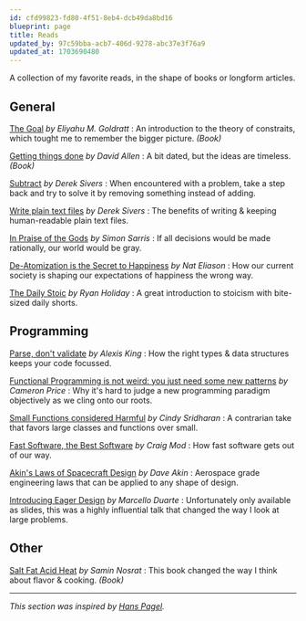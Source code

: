 ```yaml
---
id: cfd99823-fd80-4f51-8eb4-dcb49da8bd16
blueprint: page
title: Reads
updated_by: 97c59bba-acb7-406d-9278-abc37e3f76a9
updated_at: 1703690480
---
```

A collection of my favorite reads, in the shape of books or longform articles.

## General

[The Goal](https://www.goodreads.com/book/show/113934.The_Goal) _by Eliyahu M. Goldratt_
: An introduction to the theory of constraits, which tought me to remember the bigger picture. _(Book)_

[Getting things done](https://www.goodreads.com/book/show/1633.Getting_Things_Done) _by David Allen_
: A bit dated, but the ideas are timeless. _(Book)_

[Subtract](https://sive.rs/subtract) _by Derek Sivers_
: When encountered with a problem, take a step back and try to solve it by removing something instead of adding.

[Write plain text files](https://sive.rs/plaintext) _by Derek Sivers_
: The benefits of writing & keeping human-readable plain text files.

[In Praise of the Gods](https://simonsarris.substack.com/p/in-praise-of-the-gods) _by Simon Sarris_
: If all decisions would be made rationally, our world would be gray.

[De-Atomization is the Secret to Happiness](https://blog.nateliason.com/p/de-atomization-is-the-secret-to-happiness) _by Nat Eliason_
: How our current society is shaping our expectations of happiness the wrong way.

[The Daily Stoic](https://www.goodreads.com/book/show/29093292-the-daily-stoic) _by Ryan Holiday_
: A great introduction to stoicism with bite-sized daily shorts.

## Programming

[Parse, don't validate](https://lexi-lambda.github.io/blog/2019/11/05/parse-don-t-validate/) _by Alexis King_
: How the right types & data structures keeps your code focussed.

[Functional Programming is not weird: you just need some new patterns](https://medium.com/@cameronp/functional-programming-is-not-weird-you-just-need-some-new-patterns-7a9bf9dc2f77) _by Cameron Price_
: Why it's hard to judge a new programming paradigm objectively as we cling onto our roots.

[Small Functions considered Harmful](https://copyconstruct.medium.com/small-functions-considered-harmful-91035d316c29) _by Cindy Sridharan_
: A contrarian take that favors large classes and functions over small.

[Fast Software, the Best Software](https://craigmod.com/essays/fast_software/) _by Craig Mod_
: How fast software gets out of our way.

[Akin's Laws of Spacecraft Design](https://spacecraft.ssl.umd.edu/akins_laws.html) _by Dave Akin_
: Aerospace grade engineering laws that can be applied to any shape of design.

[Introducing Eager Design](https://www.slideshare.net/marcello.duarte/introducing-eager-design) _by Marcello Duarte_
: Unfortunately only available as slides, this was a highly influential talk that changed the way I look at large problems.

## Other

[Salt Fat Acid Heat](https://www.goodreads.com/book/show/30753841-salt-fat-acid-heat) _by Samin Nosrat_
: This book changed the way I think about flavor & cooking. _(Book)_

---

_This section was inspired by [Hans Pagel](https://twitter.com/hanspagel/status/1584844209655549959)._